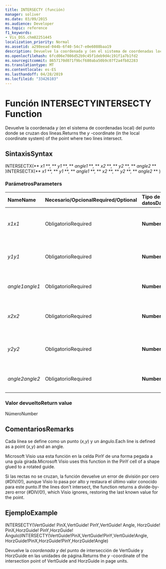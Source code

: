 ```yaml
---
title: INTERSECTY (función)
manager: soliver
ms.date: 03/09/2015
ms.audience: Developer
ms.topic: reference
f1_keywords:
- Vis_DSS.chm82251445
localization_priority: Normal
ms.assetid: a298eead-044b-6f40-54c7-e0e6088baa19
description: Devuelve la coordenada y (en el sistema de coordenadas local) del punto donde se cruzan dos líneas.
ms.openlocfilehash: 6fcd06e7086d52b9c45f1deb9d4c191f1a7b1fd2
ms.sourcegitcommit: 8657170d071f9bcf680aba50b9c07f2a4fb82283
ms.translationtype: MT
ms.contentlocale: es-ES
ms.lasthandoff: 04/28/2019
ms.locfileid: "33426103"
---
```

# <a name="intersecty-function"></a><span data-ttu-id="68157-103">Función INTERSECTY</span><span class="sxs-lookup"><span data-stu-id="68157-103">INTERSECTY Function</span></span>

<span data-ttu-id="68157-104">Devuelve la coordenada  *y*  (en el sistema de coordenadas local) del punto donde se cruzan dos líneas.</span><span class="sxs-lookup"><span data-stu-id="68157-104">Returns the  *y*  -coordinate (in the local coordinate system) of the point where two lines intersect.</span></span> 
  
## <a name="syntax"></a><span data-ttu-id="68157-105">Sintaxis</span><span class="sxs-lookup"><span data-stu-id="68157-105">Syntax</span></span>

<span data-ttu-id="68157-106">INTERSECTX(\*\* *x1* \*\*, \*\* *y1* \*\*, \*\* *angle1* \*\*, \*\* *x2* \*\*, \*\* *y2* \*\*, \*\* *angle2* \*\* )</span><span class="sxs-lookup"><span data-stu-id="68157-106">INTERSECTX(\*\* *x1* \*\*, \*\* *y1* \*\*, \*\* *angle1* \*\*, \*\* *x2* \*\*, \*\* *y2* \*\*, \*\* *angle2* \*\* )</span></span> 
  
### <a name="parameters"></a><span data-ttu-id="68157-107">Parámetros</span><span class="sxs-lookup"><span data-stu-id="68157-107">Parameters</span></span>

|<span data-ttu-id="68157-108">**Name**</span><span class="sxs-lookup"><span data-stu-id="68157-108">**Name**</span></span>|<span data-ttu-id="68157-109">**Necesario/Opcional**</span><span class="sxs-lookup"><span data-stu-id="68157-109">**Required/Optional**</span></span>|<span data-ttu-id="68157-110">**Tipo de datos**</span><span class="sxs-lookup"><span data-stu-id="68157-110">**Data Type**</span></span>|<span data-ttu-id="68157-111">**Descripción**</span><span class="sxs-lookup"><span data-stu-id="68157-111">**Description**</span></span>|
|:-----|:-----|:-----|:-----|
| <span data-ttu-id="68157-112">_x1_</span><span class="sxs-lookup"><span data-stu-id="68157-112">_x1_</span></span> <br/> |<span data-ttu-id="68157-113">Obligatorio</span><span class="sxs-lookup"><span data-stu-id="68157-113">Required</span></span>  <br/> |<span data-ttu-id="68157-114">**Number**</span><span class="sxs-lookup"><span data-stu-id="68157-114">**Number**</span></span> <br/> |<span data-ttu-id="68157-115">La coordenada  _x_ de un punto en la primera línea.</span><span class="sxs-lookup"><span data-stu-id="68157-115">The  _x_-coordinate of a point on the first line.</span></span>  <br/> |
| <span data-ttu-id="68157-116">_y1_</span><span class="sxs-lookup"><span data-stu-id="68157-116">_y1_</span></span> <br/> |<span data-ttu-id="68157-117">Obligatorio</span><span class="sxs-lookup"><span data-stu-id="68157-117">Required</span></span>  <br/> |<span data-ttu-id="68157-118">**Number**</span><span class="sxs-lookup"><span data-stu-id="68157-118">**Number**</span></span> <br/> |<span data-ttu-id="68157-119">Coordenada  _y_ de un punto en la primera línea.</span><span class="sxs-lookup"><span data-stu-id="68157-119">The  _y_-coordinate of a point on the first line.</span></span>  <br/> |
| <span data-ttu-id="68157-120">_angle1_</span><span class="sxs-lookup"><span data-stu-id="68157-120">_angle1_</span></span> <br/> |<span data-ttu-id="68157-121">Obligatorio</span><span class="sxs-lookup"><span data-stu-id="68157-121">Required</span></span>  <br/> |<span data-ttu-id="68157-122">**Number**</span><span class="sxs-lookup"><span data-stu-id="68157-122">**Number**</span></span> <br/> | <span data-ttu-id="68157-123">Valor de la celda Angle de la primera recta.</span><span class="sxs-lookup"><span data-stu-id="68157-123">The value of the Angle cell for the first line.</span></span>  <br/> |
| <span data-ttu-id="68157-124">_x2_</span><span class="sxs-lookup"><span data-stu-id="68157-124">_x2_</span></span> <br/> |<span data-ttu-id="68157-125">Obligatorio</span><span class="sxs-lookup"><span data-stu-id="68157-125">Required</span></span>  <br/> |<span data-ttu-id="68157-126">**Number**</span><span class="sxs-lookup"><span data-stu-id="68157-126">**Number**</span></span> <br/> |<span data-ttu-id="68157-127">La coordenada  _x_ de un punto en la segunda línea.</span><span class="sxs-lookup"><span data-stu-id="68157-127">The  _x_-coordinate of a point on the second line.</span></span>  <br/> |
| <span data-ttu-id="68157-128">_y2_</span><span class="sxs-lookup"><span data-stu-id="68157-128">_y2_</span></span> <br/> |<span data-ttu-id="68157-129">Obligatorio</span><span class="sxs-lookup"><span data-stu-id="68157-129">Required</span></span>  <br/> |<span data-ttu-id="68157-130">**Number**</span><span class="sxs-lookup"><span data-stu-id="68157-130">**Number**</span></span> <br/> |<span data-ttu-id="68157-131">Coordenada  _y_ de un punto en la segunda línea.</span><span class="sxs-lookup"><span data-stu-id="68157-131">The  _y_-coordinate of a point on the second line.</span></span>  <br/> |
| <span data-ttu-id="68157-132">_angle2_</span><span class="sxs-lookup"><span data-stu-id="68157-132">_angle2_</span></span> <br/> |<span data-ttu-id="68157-133">Obligatorio</span><span class="sxs-lookup"><span data-stu-id="68157-133">Required</span></span>  <br/> |<span data-ttu-id="68157-134">**Number**</span><span class="sxs-lookup"><span data-stu-id="68157-134">**Number**</span></span> <br/> |<span data-ttu-id="68157-135">Valor de la celda Angle de la segunda recta.</span><span class="sxs-lookup"><span data-stu-id="68157-135">The value of the Angle cell for the second line.</span></span>  <br/> |
   
### <a name="return-value"></a><span data-ttu-id="68157-136">Valor devuelto</span><span class="sxs-lookup"><span data-stu-id="68157-136">Return value</span></span>

<span data-ttu-id="68157-137">Número</span><span class="sxs-lookup"><span data-stu-id="68157-137">Number</span></span>
  
## <a name="remarks"></a><span data-ttu-id="68157-138">Comentarios</span><span class="sxs-lookup"><span data-stu-id="68157-138">Remarks</span></span>

<span data-ttu-id="68157-139">Cada línea se define como un punto (*x,y*) y un ángulo.</span><span class="sxs-lookup"><span data-stu-id="68157-139">Each line is defined as a point (*x,y*) and an angle.</span></span> 
  
<span data-ttu-id="68157-140">Microsoft Visio usa esta función en la celda PinY de una forma pegada a una guía girada.</span><span class="sxs-lookup"><span data-stu-id="68157-140">Microsoft Visio uses this function in the PinY cell of a shape glued to a rotated guide.</span></span> 
  
<span data-ttu-id="68157-141">Si las rectas no se cruzan, la función devuelve un error de división por cero (#DIV/0!), aunque Visio lo pasa por alto y restaura el último valor conocido para este punto.</span><span class="sxs-lookup"><span data-stu-id="68157-141">If the lines don't intersect, the function returns a divide-by-zero error (#DIV/0!), which Visio ignores, restoring the last known value for the point.</span></span> 
  
## <a name="example"></a><span data-ttu-id="68157-142">Ejemplo</span><span class="sxs-lookup"><span data-stu-id="68157-142">Example</span></span>

<span data-ttu-id="68157-143">INTERSECTY(VertGuide! PinX,VertGuide! PinY,VertGuide! Angle, HorzGuide! PinX,HorzGuide! PinY,HorzGuide! Ángulo)</span><span class="sxs-lookup"><span data-stu-id="68157-143">INTERSECTY(VertGuide!PinX,VertGuide!PinY,VertGuide!Angle, HorzGuide!PinX,HorzGuide!PinY,HorzGuide!Angle)</span></span> 
  
<span data-ttu-id="68157-144">Devuelve la  *coordenada y*  del punto de intersección de VertGuide y HorzGuide en las unidades de página.</span><span class="sxs-lookup"><span data-stu-id="68157-144">Returns the  *y*  -coordinate of the intersection point of VertGuide and HorzGuide in page units.</span></span> 
  

